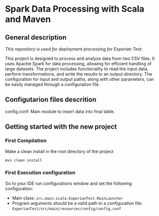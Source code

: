 # Spark Data Processing with Scala and Maven
## General description
*This repository is used for deployment processing for Experian Test:*

This project is designed to process and analyze data from two CSV files. It uses Apache Spark for data processing, allowing for efficient handling of large datasets. The project includes functionality to read the input data, perform transformations, and write the results to an output directory. The configuration for input and output paths, along with other parameters, can be easily managed through a configuration file.


## Configutarion files descrition
config.conf: Main module to insert data into final table.


## Getting started with the new project
### First Compilation

Make a clean install in the root directory of the project

```bash
mvn clean install
```

### First Execution configuration

Go to your IDE run configurations window and set the following configuration:
 * Main class: `src.main.scala.ExperianTest.MainLauncher`
 * Program arguments should be a valid path to a configuration file: `ExperianTest/src/main/resources/config/config.conf`
